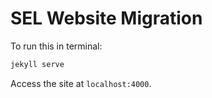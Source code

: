 # SEL Website Migration

To run this in terminal:

~~~bash
jekyll serve
~~~

Access the site at `localhost:4000`.